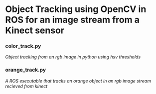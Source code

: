 # Object Tracking using OpenCV in ROS for an image stream from a Kinect sensor

### color_track.py
  *Object tracking from an rgb image in python using hsv thresholds*

### orange_track.py
  *A ROS executable that tracks an orange object in an rgb image stream recieved from kinect*

